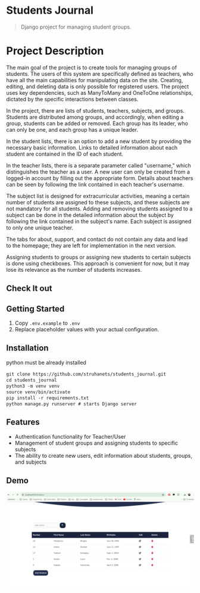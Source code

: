 # Students Journal
> Django project for managing student groups.

# Project Description
The main goal of the project is to create tools for managing groups of students. 
The users of this system are specifically defined as teachers, 
who have all the main capabilities for manipulating data on the site. 
Creating, editing, and deleting data is only possible for registered users. 
The project uses key dependencies, such as ManyToMany and OneToOne relationships, 
dictated by the specific interactions between classes.

In the project, there are lists of students, teachers, subjects, and groups. 
Students are distributed among groups, and accordingly, when editing a group, 
students can be added or removed. Each group has its leader, who can only be one, and each group has a unique leader.

In the student lists, there is an option to add a new student by providing the necessary basic information. 
Links to detailed information about each student are contained in the ID of each student.

In the teacher lists, there is a separate parameter called "username," which distinguishes the teacher as a user. 
A new user can only be created from a logged-in account by filling out the appropriate form. 
Details about teachers can be seen by following the link contained in each teacher's username.

The subject list is designed for extracurricular activities, 
meaning a certain number of students are assigned to these subjects, 
and these subjects are not mandatory for all students. 
Adding and removing students assigned to a subject can be done in the detailed information 
about the subject by following the link contained in the subject's name. 
Each subject is assigned to only one unique teacher.

The tabs for about, support, and contact do not contain any data and lead to the homepage; 
they are left for implementation in the next version.

Assigning students to groups or assigning new students to certain subjects is done using checkboxes. 
This approach is convenient for now, but it may lose its relevance as the number of students increases.

## Check It out



## Getting Started
1. Copy `.env.example` to `.env`
2. Replace placeholder values with your actual configuration.

## Installation

python must be already installed

```shell
git clone https://github.com/struhanets/students_journal.git
cd students_journal
python3 -m venv venv
source venv/bin/activate
pip install -r requirements.txt
python manage.py runserver # starts Django server
```

## Features

* Authentication functionality for Teacher/User
* Management of student groups and assigning students to specific subjects
* The ability to create new users, edit information about students, groups, and subjects

## Demo
![Website Interface](demo.png)
